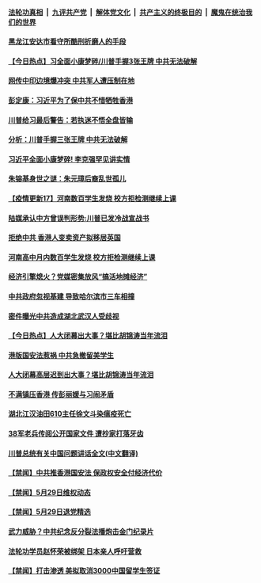 

####  [法轮功真相](../../../../basic/blob/master/README.md?t=05311801) &nbsp;|&nbsp; [九评共产党](../../../../9ping.md/blob/master/README.md?t=05311801) &nbsp;|&nbsp; [解体党文化](../../../../jtdwh.md/blob/master/README.md?t=05311801)  &nbsp;|&nbsp; [共产主义的终极目的](../../../../gczydzjmd.md/blob/master/README.md?t=05311801) &nbsp;|&nbsp; [魔鬼在统治我们的世界](../../../../mgztzwmdsj.md/blob/master/README.md?t=05311801) 

#### [黑龙江安达市看守所酷刑折磨人的手段](../pages/prog204/a102860177.md?t=05311801) 

#### [【今日热点】习全面小康梦碎/川普手握3张王牌 中共无法破解](../pages/prog204/a102860147.md?t=05311801) 

#### [网传中印边境爆冲突 中共军人遭压制在地](../pages/prog204/a102860154.md?t=05311801) 

#### [彭定康：习近平为了保中共不惜牺牲香港](../pages/prog204/a102860095.md?t=05311801) 

#### [川普给习最后警告：若执迷不悟全盘皆输](../pages/prog204/a102860090.md?t=05311801) 

#### [分析：川普手握三张王牌 中共无法破解](../pages/prog204/a102860057.md?t=05311801) 

#### [习近平全面小康梦碎! 李克强罕见讲实情](../pages/prog204/a102859997.md?t=05311801) 

#### [朱镕基身世之谜：朱元璋后裔乱世孤儿](../pages/prog204/a102857963.md?t=05311801) 

#### [【疫情更新17】河南数百学生发烧 校方拒检测继续上课](../pages/prog204/a102855105.md?t=05311801) 

#### [陆媒承认中方曾误判形势:川普已发冷战宣战书](../pages/prog204/a102859896.md?t=05311801) 

#### [拒绝中共 香港人变卖资产拟移居英国](../pages/prog204/a102859922.md?t=05311801) 

#### [河南高中月内数百学生发烧 校方拒检测继续上课](../pages/prog204/a102859845.md?t=05311801) 

#### [经济引擎熄火？党媒密集放风“搞活地摊经济”](../pages/prog204/a102859795.md?t=05311801) 

#### [中共政府忽视基建 导致哈尔滨市三车相撞](../pages/prog204/a102859787.md?t=05311801) 

#### [密件曝光中共造成湖北武汉人受歧视](../pages/prog204/a102859641.md?t=05311801) 

#### [【今日热点】人大闭幕出大事？堪比胡锦涛当年流泪](../pages/prog204/a102859569.md?t=05311801) 

#### [港版国安法惹祸 中共急撤留美学生](../pages/prog204/a102859514.md?t=05311801) 


#### [人大闭幕高层迟到出大事？堪比胡锦涛当年流泪](../pages/prog204/a102859399.md?t=05311801) 

#### [不满镇压香港 传彭丽媛与习闹矛盾](../pages/prog204/a102859369.md?t=05311801) 

#### [湖北江汉油田610主任徐文斗染瘟疫死亡](../pages/prog204/a102859314.md?t=05311801) 

#### [38军老兵传阅公开国家文件 遭抄家打落牙齿](../pages/prog204/a102859281.md?t=05311801) 


#### [川普总统有关中国问题讲话全文(中文翻译)](../pages/prog204/a102859250.md?t=05311801) 

#### [【禁闻】中共推香港国安法 保政权安全付经济代价](../pages/prog204/a102859218.md?t=05311801) 

#### [【禁闻】5月29日维权动态](../pages/prog204/a102859193.md?t=05311801) 

#### [【禁闻】5月29日退党精选](../pages/prog204/a102859187.md?t=05311801) 

#### [武力威胁？中共纪念反分裂法播炮击金门纪录片](../pages/prog204/a102859085.md?t=05311801) 

#### [法轮功学员赵怀荣被绑架 日本亲人呼吁营救](../pages/prog204/a102859077.md?t=05311801) 

#### [【禁闻】打击渗透 美拟取消3000中国留学生签证](../pages/prog204/a102859114.md?t=05311801) 


